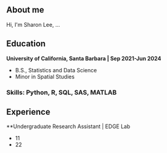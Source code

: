 ## About me
Hi, I'm Sharon Lee, ...

## Education
**University of California, Santa Barbara | Sep 2021-Jun 2024**
- B.S., Statistics and Data Science
- Minor in Spatial Studies

### Skills: Python, R, SQL, SAS, MATLAB

## Experience
**Undergraduate Research Assistant | EDGE Lab
- 11
- 22
